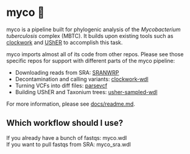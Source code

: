 # myco 🍄
myco is a pipeline built for phylogenic analysis of the _Mycobacterium tuberculosis_ complex (MBTC). It builds upon existing tools such as [clockwork](https://github.com/iqbal-lab-org/clockwork) and [UShER](https://www.nature.com/articles/s41588-021-00862-7) to accomplish this task.

myco imports almost all of its code from other repos. Please see those specific repos for support with different parts of the myco pipeline:
* Downloading reads from SRA: [SRANWRP](https://github.com/aofarrel/SRANWRP)
* Decontamination and calling variants: [clockwork-wdl](https://github.com/aofarrel/clockwork-wdl)
* Turning VCFs into diff files: [parsevcf](https://github.com/lilymaryam/parsevcf)
* Building UShER and Taxonium trees: [usher-sampled-wdl](https://github.com/aofarrel/usher-sampled-wdl)

For more information, please see [docs/readme.md](./docs/readme.md).

## Which workflow should I use?
If you already have a bunch of fastqs: myco.wdl  
If you want to pull fastqs from SRA: myco_sra.wdl 